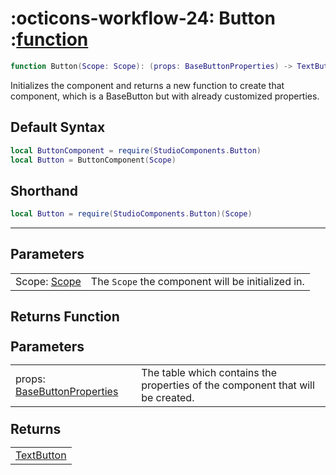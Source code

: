 <h1 class="api-header" markdown>
    <span class="api-icon" markdown>:octicons-workflow-24:</span>
    <span class="api-title">Button</span>
    <span class="api-type">:</span><a href="https://create.roblox.com/docs/luau/functions" class="api-type">function</a>
</h1>

```lua
function Button(Scope: Scope): (props: BaseButtonProperties) -> TextButton
```
Initializes the component and returns a new function to create that component, which is a BaseButton but with already customized properties.

## Default Syntax

```lua
local ButtonComponent = require(StudioComponents.Button)
local Button = ButtonComponent(Scope)
```

## Shorthand

```lua
local Button = require(StudioComponents.Button)(Scope)
```

-----

## Parameters
<span markdown>
    <div class="md-typeset__table">
        <table>
            <tbody>
                <tr>
                    <td class="api-param-highlight">Scope: <a href="">Scope</a></td>
                    <td>The <code>Scope</code> the component will be initialized in.</td>
                </tr>
            </tbody>
        </table>
    </div>
</span>

## Returns Function
<span markdown>
    <div class="md-typeset__table" id="api-returns-function-table">
        <h2 style="margin: 1.1em 0 .64em">Parameters</h2>
        <table>
            <tbody>
                <tr>
                    <td class="api-param-highlight">props: <a href="../../../types/buttons/BaseButton">BaseButtonProperties</a></td>
                    <td>The table which contains the properties of the component that will be created.</td>
                </tr>
            </tbody>
        </table>
        <h2 style="margin: 1.1em 0 .64em">Returns</h2>
        <table>
            <tbody>
                <tr>
                    <td class="api-return-box"><a href="https://create.roblox.com/docs/reference/engine/classes/TextButton">TextButton</a></td>
                </tr>
            </tbody>
        </table>
    </div>
</div>